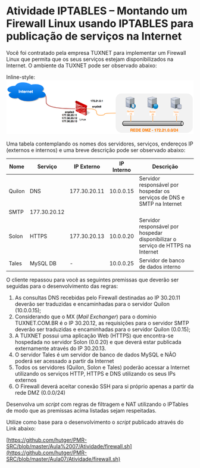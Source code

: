 # **Atividade IPTABLES – Montando um Firewall Linux usando IPTABLES para publicação de serviços na Internet**

Você foi contratado pela empresa TUXNET para implementar um Firewall Linux que permita que os seus serviços estejam disponibilizados na Internet. O ambiente da TUXNET pode ser observado abaixo:

Inline-style: 
![alt text](https://github.com/hutger/PMR-SRC/blob/master/Aula%2007/Atividade/Atividade_IPTABLES.png "Atividade IPTABLES")


Uma tabela contemplando os nomes dos servidores, serviços, endereços IP (externos e internos) e uma breve descrição pode ser observado abaixo:

| **Nome** | **Serviço** | **IP Externo** | **IP Interno** | **Descrição** |
| --- | --- | --- | --- | --- |
| Quilon | DNS | 177.30.20.11 | 10.0.0.15 | Servidor responsável por hospedar os serviços de DNS e SMTP na Internet |
| SMTP | 177.30.20.12 |
| Solon | HTTPS | 177.30.20.13 | 10.0.0.20 | Servidor responsável por hospedar disponibilizar o serviço de HTTPS na Internet |
| Tales | MySQL DB | - | 10.0.0.25 | Servidor de banco de dados interno |

O cliente repassou para você as seguintes premissas que deverão ser seguidas para o desenvolvimento das regras:

1. As consultas DNS recebidas pelo Firewall destinadas ao IP 30.20.11 deverão ser traduzidas e encaminhadas para o servidor Quilon (10.0.0.15);
2. Considerando que o MX (_Mail Exchanger_) para o domínio TUXNET.COM.BR é o IP 30.20.12, as requisições para o servidor SMTP deverão ser traduzidas e encaminhadas para o servidor Quilon (0.0.15);
3. A TUXNET possui uma aplicação Web (HTTPS) que encontra-se hospedada no servidor Solon (0.0.20) e que deverá estar publicada externamente através do IP 30.20.13.
4. O servidor Tales é um servidor de banco de dados MySQL e NÃO poderá ser acessado a partir da Internet
5. Todos os servidores (Quilon, Solon e Tales) poderão acessar a Internet utilizando os serviços HTTP, HTTPS e DNS utilizando os seus IPs externos
6. O Firewall deverá aceitar conexão SSH para si próprio apenas a partir da rede DMZ (0.0.0/24)

Desenvolva um _script_ com regras de filtragem e NAT utilizando o IPTables de modo que as premissas acima listadas sejam respeitadas.

Utilize como base para o desenvolvimento o _script_ publicado através do Link abaixo:

[https://github.com/hutger/PMR-SRC/blob/master/Aula%2007/Atividade/firewall.sh](https://github.com/hutger/PMR-SRC/blob/master/Aula07/Atividade/firewall.sh)
